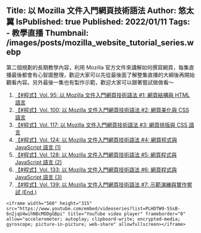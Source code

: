 Title: 以 Mozilla 文件入門網頁技術語法
Author: 悠太翼
IsPublished: true
Published: 2022/01/11
Tags:
    - 教學直播
Thumbnail: /images/posts/mozilla_website_tutorial_series.webp
---
第二個規劃的長期教學內容，利用 Mozilla 官方文件來講解如何撰寫網頁，每集直播最後都會有心智圖整理，歡迎大家可以先從最後面了解整集直播的大綱後再開始觀看內容。另外最後一集也有製作示範，歡迎大家可以跟著嘗試做做看～

1. [【#程式】Vol. 95: 以 Mozilla 文件入門網頁技術語法 #1: 網頁結構與 HTML 語言](https://www.youtube.com/watch?v=VJG6M7-0ORw&list=PLHDTW9-5SsB-6n2jqU4wihNBcMODgGBpi&index=1&t=6610s&pp=gAQBiAQB)
1. [【#程式】Vol. 100: 以 Mozilla 文件入門網頁技術語法 #2: 網頁美化與 CSS 語言](https://www.youtube.com/watch?v=2MESyuXrkuo&list=PLHDTW9-5SsB-6n2jqU4wihNBcMODgGBpi&index=2&t=4569s&pp=gAQBiAQB)
1. [【#程式】Vol. 117: 以 Mozilla 文件入門網頁技術語法 #3: 網頁排版與 CSS 語言](https://www.youtube.com/watch?v=482u48dybNk&list=PLHDTW9-5SsB-6n2jqU4wihNBcMODgGBpi&index=3&t=6599s&pp=gAQBiAQB)
1. [【#程式】Vol. 124: 以 Mozilla 文件入門網頁技術語法 #4: 網頁程式與 JavaScript 語言 (1)](https://www.youtube.com/watch?v=IcAMhnqj7Rs&list=PLHDTW9-5SsB-6n2jqU4wihNBcMODgGBpi&index=4&pp=gAQBiAQB)
1. [【#程式】Vol. 128: 以 Mozilla 文件入門網頁技術語法 #5: 網頁程式與 JavaScript 語言 (2)](https://www.youtube.com/watch?v=nVXH03-ULHQ&list=PLHDTW9-5SsB-6n2jqU4wihNBcMODgGBpi&index=5&t=15s&pp=gAQBiAQB)
1. [【#程式】Vol. 133: 以 Mozilla 文件入門網頁技術語法 #6: 網頁程式與 JavaScript 語言 (3)](https://www.youtube.com/watch?v=4QGcrgG3UBM&list=PLHDTW9-5SsB-6n2jqU4wihNBcMODgGBpi&index=6&pp=gAQBiAQB)
1. [【#程式】Vol. 139: 以 Mozilla 文件入門網頁技術語法 #7: 示範演練與實作嘗試 (End.)](https://www.youtube.com/watch?v=IJ_Z_CNRC4c&list=PLHDTW9-5SsB-6n2jqU4wihNBcMODgGBpi&index=7&pp=gAQBiAQB)

```raw
<iframe width="560" height="315" src="https://www.youtube.com/embed/videoseries?list=PLHDTW9-5SsB-6n2jqU4wihNBcMODgGBpi" title="YouTube video player" frameborder="0" allow="accelerometer; autoplay; clipboard-write; encrypted-media; gyroscope; picture-in-picture; web-share" allowfullscreen></iframe>
```